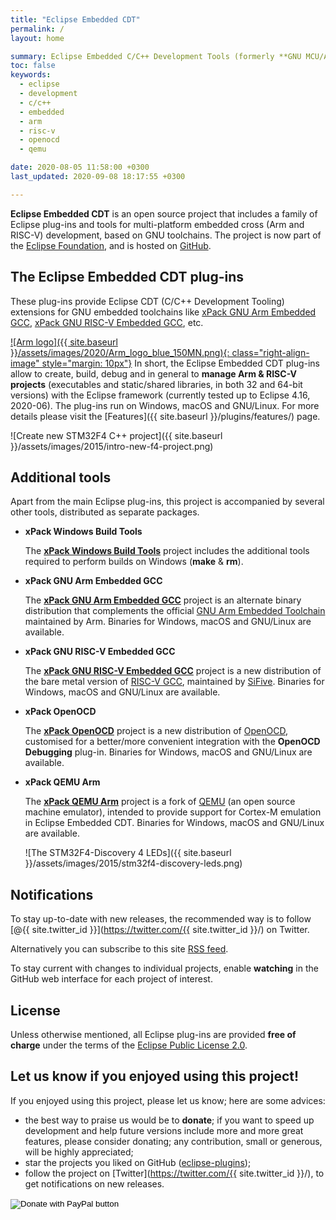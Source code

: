 ```yaml
---
title: "Eclipse Embedded CDT"
permalink: /
layout: home

summary: Eclipse Embedded C/C++ Development Tools (formerly **GNU MCU/ARM Eclipse**).
toc: false
keywords:
  - eclipse
  - development
  - c/c++
  - embedded
  - arm
  - risc-v
  - openocd
  - qemu

date: 2020-08-05 11:58:00 +0300
last_updated: 2020-09-08 18:17:55 +0300

---
```


**Eclipse Embedded CDT** is an open source project that includes a family
of Eclipse plug-ins and tools for multi-platform embedded cross (Arm and RISC-V)
development, based on GNU toolchains. The project is now part of the
[Eclipse Foundation](https://projects.eclipse.org/projects/iot.embed-cdt/),
and is hosted on
[GitHub](https://github.com/eclipse-embed-cdt).

## The Eclipse Embedded CDT plug-ins

These plug-ins provide Eclipse CDT (C/C++ Development Tooling) extensions for
GNU embedded toolchains like
[xPack GNU Arm Embedded GCC](https://xpack.github.io/arm-none-eabi-gcc/),
[xPack GNU RISC-V Embedded GCC](https://xpack.github.io/riscv-none-embed-gcc/),
etc.

[![Arm logo]({{ site.baseurl }}/assets/images/2020/Arm_logo_blue_150MN.png){: class="right-align-image"  style="margin: 10px"}](https://www.arm.com) In short, the Eclipse Embedded CDT plug-ins allow to create, build,
debug and in general to **manage Arm & RISC-V projects** (executables
and static/shared libraries, in both 32 and 64-bit versions) with the
Eclipse framework (currently tested up to Eclipse 4.16, 2020-06).
The plug-ins run on Windows, macOS and GNU/Linux. For more details
please visit the [Features]({{ site.baseurl }}/plugins/features/) page.

![Create new STM32F4 C++ project]({{ site.baseurl }}/assets/images/2015/intro-new-f4-project.png)

## Additional tools

Apart from the main Eclipse plug-ins, this project is accompanied by
several other tools, distributed as separate packages.

- **xPack Windows Build Tools**

  The [**xPack Windows Build Tools**](https://xpack.github.io/windows-build-tools/)
  project includes the additional tools required to perform builds on Windows
  (**make** & **rm**).

- **xPack GNU Arm Embedded GCC**

  The [**xPack GNU Arm Embedded GCC**](https://xpack.github.io/arm-none-eabi-gcc/)
  project is an alternate binary distribution that complements the official
  [GNU Arm Embedded Toolchain](https://developer.arm.com/open-source/gnu-toolchain/gnu-rm) maintained by Arm. Binaries for Windows, macOS and GNU/Linux are available.

- **xPack GNU RISC-V Embedded GCC**

  The [**xPack GNU RISC-V Embedded GCC**](https://xpack.github.io/riscv-none-embed-gcc/)
  project is a new distribution of the bare metal version of
  [RISC-V GCC](https://github.com/riscv/riscv-gcc), maintained by
  [SiFive](https://www.sifive.com). Binaries for Windows, macOS and GNU/Linux
  are available.

- **xPack OpenOCD**

  The [**xPack OpenOCD**](https://xpack.github.io/openocd/) project is a
  new distribution of [OpenOCD](http://openocd.org/), customised for a
  better/more convenient integration with the **OpenOCD Debugging** plug-in.
  Binaries for Windows, macOS and GNU/Linux are available.

- **xPack QEMU Arm**

  The [**xPack QEMU Arm**](https://xpack.github.io/qemu-arm/) project is a
  fork of [QEMU](http://wiki.qemu.org/Main_Page) (an open source machine emulator),
  intended to provide support for Cortex-M emulation in Eclipse Embedded CDT.
  Binaries for Windows, macOS and GNU/Linux are available.

  ![The STM32F4-Discovery 4 LEDs]({{ site.baseurl }}/assets/images/2015/stm32f4-discovery-leds.png)

## Notifications

To stay up-to-date with new releases, the recommended way is
to follow [@{{ site.twitter_id }}](https://twitter.com/{{ site.twitter_id }}/) on Twitter.

Alternatively you can subscribe to this site 
[RSS feed](https://eclipse-embed-cdt.github.io/feed.xml).

To stay current with changes to individual projects, enable **watching**
in the GitHub web interface for each project of interest.

## License

Unless otherwise mentioned, all Eclipse plug-ins
are provided **free of charge** under the terms of the
[Eclipse Public License 2.0](https://projects.eclipse.org/license/epl-2.0).

## Let us know if you enjoyed using this project!

If you enjoyed using this project, please let us know; here are some advices:

- the best way to praise us would be to **donate**; if you want to speed
up development and help future versions include more and more great
features, please consider donating; any contribution, small or
generous, will be highly appreciated;
- star the projects you liked on GitHub
([eclipse-plugins](https://github.com/eclipse-embed-cdt/eclipse-plugins));
- follow the project on [Twitter](https://twitter.com/{{ site.twitter_id }}/),
to get notifications on new releases.

<form action="https://www.paypal.com/cgi-bin/webscr" method="post" target="_top">
<input type="hidden" name="cmd" value="_s-xclick" />
<input type="hidden" name="hosted_button_id" value="NXKFN7DJH8DJ6" />
<input type="image" src="https://www.paypalobjects.com/en_US/i/btn/btn_donateCC_LG.gif" border="0" name="submit" title="PayPal - The safer, easier way to pay online!" alt="Donate with PayPal button" />
<img alt="." border="0" src="https://www.paypal.com/en_US/i/scr/pixel.gif" width="1" height="1" />
</form>
